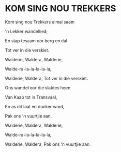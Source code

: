 # KOM SING NOU TREKKERS

Kom sing nou Trekkers almal saam

'n Lekker wandellied;

En stap tesaam oor berg en dal

Tot ver in die verskiet.

Walderie, Waldera, Walderie,

Walde-ra-la-la-la-la-la,

Walderie, Waldera, Tot ver in die verskiet.


Ons wandel oor die vlaktes heen

Van Kaap tot in Transvaal,

En as dit laat en donker word,

Pak ons 'n vuurtjie aan.

Walderie, Waldera, Walderie,

Walde-ra-la-la-la-la-la,

Walderie, Waldera, Pak ons 'n vuurtjie aan.

